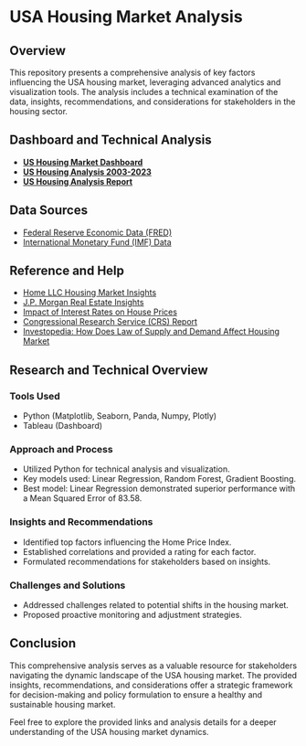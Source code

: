 # USA Housing Market Analysis

## Overview
This repository presents a comprehensive analysis of key factors influencing the USA housing market, leveraging advanced analytics and visualization tools. The analysis includes a technical examination of the data, insights, recommendations, and considerations for stakeholders in the housing sector.

## Dashboard and Technical Analysis

- **[US Housing Market Dashboard](https://public.tableau.com/app/profile/yogesh.patil6072/viz/USHousingMarketDashboard/USHousingMarketDashboard)**
- **[US Housing Analysis 2003-2023](https://www.kaggle.com/code/yogeshpatil17/us-housing-analysis-2003-to-2023)**
- **[US Housing Analysis Report](https://docs.google.com/presentation/d/1a88u_NoWnOsNm5O8e2I9UDS21d2sBpUJ/edit?usp=drive_link&ouid=100657664485198824791&rtpof=true&sd=true)**

## Data Sources

- [Federal Reserve Economic Data (FRED)](https://fred.stlouisfed.org/series/CSUSHPISA)
- [International Monetary Fund (IMF) Data](https://www.imf.org/external/datamapper/profile/USA)

## Reference and Help

- [Home LLC Housing Market Insights](https://home.llc/housing-market-insights/)
- [J.P. Morgan Real Estate Insights](https://www.jpmorgan.com/insights/global-research/real-estate/us-housing-risk)
- [Impact of Interest Rates on House Prices](https://am.jpmorgan.com/us/en/asset-management/institutional/insights/market-insights/market-updates/on-the-minds-of-investors/impact-of-interest-rates-on-house-prices/)
- [Congressional Research Service (CRS) Report](https://sgp.fas.org/crs/misc/IF11327.pdf)
- [Investopedia: How Does Law of Supply and Demand Affect Housing Market](https://www.investopedia.com/ask/answers/040215/how-does-law-supply-and-demand-affect-housing-market.asp)

## Research and Technical Overview

### Tools Used
- Python (Matplotlib, Seaborn, Panda, Numpy, Plotly)
- Tableau (Dashboard)

### Approach and Process
- Utilized Python for technical analysis and visualization.
- Key models used: Linear Regression, Random Forest, Gradient Boosting.
- Best model: Linear Regression demonstrated superior performance with a Mean Squared Error of 83.58.

### Insights and Recommendations
- Identified top factors influencing the Home Price Index.
- Established correlations and provided a rating for each factor.
- Formulated recommendations for stakeholders based on insights.

### Challenges and Solutions
- Addressed challenges related to potential shifts in the housing market.
- Proposed proactive monitoring and adjustment strategies.

## Conclusion

This comprehensive analysis serves as a valuable resource for stakeholders navigating the dynamic landscape of the USA housing market. The provided insights, recommendations, and considerations offer a strategic framework for decision-making and policy formulation to ensure a healthy and sustainable housing market.

Feel free to explore the provided links and analysis details for a deeper understanding of the USA housing market dynamics.
